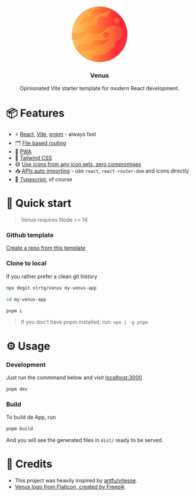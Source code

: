 <p align="center">
  <img src="./../public/favicon.png" />
</p>

<h3 align="center">
  Venus
</h3>

<p align="center">
  Opinionated Vite starter template for modern React development.
</p>

# 📦 Features

- ⚡️ [React](https://reactjs.org/), [Vite](https://vitejs.dev/), [pnpm](https://pnpm.io/) - always fast
- 🗂 [File based routing](https://github.com/hannoeru/vite-plugin-pages)
- 📱 [PWA](https://github.com/antfu/vite-plugin-pwa)
- 🎨 [Tailwind CSS](https://tailwindcss.com/)
- 😄 [Use icons from any icon sets, zero compromises](https://github.com/antfu/unplugin-icons)
- 📥 [APIs auto importing](https://github.com/antfu/unplugin-auto-import) - use `react`, `react-router-dom` and icons directly
- 💪 [Typescript](https://www.typescriptlang.org/), of course

# 🚀 Quick start

> Venus requires Node >= 14

### Github template

[Create a repo from this template](https://github.com/olrtg/venus/generate)

### Clone to local

If you rather prefer a clean git history

```bash
npx degit olrtg/venus my-venus-app
```

```bash
cd my-venus-app
```

```bash
pnpm i
```

> If you don't have pnpm installed, run: `npm i -g pnpm`

# ⚙️ Usage

### Development

Just run the commmand below and visit [localhost:3000](http://localhost:3000)

```bash
pnpm dev
```

### Build

To build de App, run

```bash
pnpm build
```

And you will see the generated files in `dist/` ready to be served.

# 🙏 Credits

- This project was heavily inspired by [antfu/vitesse](https://github.com/antfu/vitesse).
- [Venus logo from Flaticon, created by Freepik](https://www.flaticon.es/packs/space-275)
